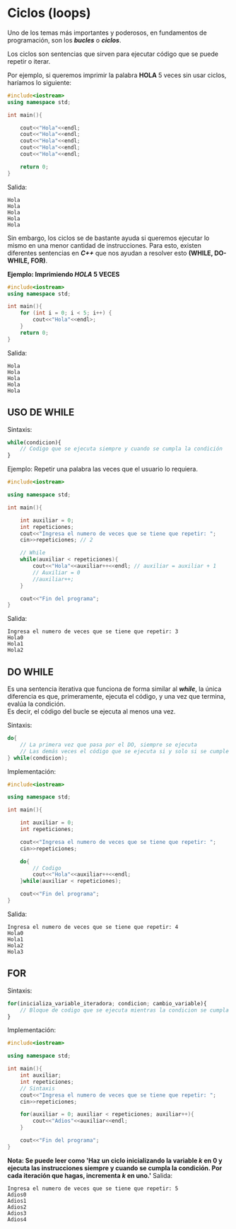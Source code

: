 # **Ciclos (loops)**
Uno de los temas más importantes y poderosos, en fundamentos de programación, son los ***bucles*** o ***ciclos***.

Los ciclos son sentencias que sirven para ejecutar código que se puede repetir o iterar. 

Por ejemplo, si queremos imprimir la palabra **HOLA** 5 veces sin usar ciclos, haríamos lo siguiente:
```cpp
#include<iostream>
using namespace std;

int main(){

    cout<<"Hola"<<endl;
    cout<<"Hola"<<endl;
    cout<<"Hola"<<endl;
    cout<<"Hola"<<endl;
    cout<<"Hola"<<endl;

    return 0;
}
```
Salida:
```
Hola
Hola
Hola
Hola
Hola
```
Sin embargo, los ciclos se de bastante ayuda si queremos ejecutar lo mismo en una menor cantidad de instrucciones. Para esto, existen diferentes sentencias en ***C++*** que nos ayudan a resolver esto **(WHILE, DO-WHILE, FOR)**.

**Ejemplo: Imprimiendo *HOLA* 5 VECES**
```cpp
#include<iostream>
using namespace std;

int main(){
    for (int i = 0; i < 5; i++) {
        cout<<"Hola"<<endl>;
    }
    return 0;
}

```
Salida:
```
Hola
Hola
Hola
Hola
Hola
```
## **USO DE WHILE**
Sintaxis:
```js
while(condicion){
    // Codigo que se ejecuta siempre y cuando se cumpla la condición  
}
```
Ejemplo: Repetir una palabra las veces que el usuario lo requiera.
```cpp
#include<iostream>

using namespace std;

int main(){

    int auxiliar = 0;
    int repeticiones;
    cout<<"Ingresa el numero de veces que se tiene que repetir: ";
    cin>>repeticiones; // 2

    // While
    while(auxiliar < repeticiones){
        cout<<"Hola"<<auxiliar++<<endl; // auxiliar = auxiliar + 1
        // Auxiliar = 0
        //auxiliar++;
    }

    cout<<"Fin del programa";
}
```
Salida:
```
Ingresa el numero de veces que se tiene que repetir: 3
Hola0
Hola1
Hola2
```

## **DO WHILE**
Es una sentencia iterativa que funciona de forma similar al ***while***, la única diferencia es que, primeramente, ejecuta el código, y una vez que termina, evalúa la condición.  
Es decir, el código del bucle se ejecuta al menos una vez.

Sintaxis:
```cpp
do{
    // La primera vez que pasa por el DO, siempre se ejecuta
    // Las demás veces el código que se ejecuta si y solo si se cumple la condicion
} while(condicion);
```
Implementación:
```cpp
#include<iostream>

using namespace std;

int main(){

    int auxiliar = 0;
    int repeticiones;

    cout<<"Ingresa el numero de veces que se tiene que repetir: ";
    cin>>repeticiones;

    do{
        // Codigo
        cout<<"Hola"<<auxiliar++<<endl;
    }while(auxiliar < repeticiones);

    cout<<"Fin del programa";
}
```
Salida:
```
Ingresa el numero de veces que se tiene que repetir: 4
Hola0
Hola1
Hola2
Hola3
```

## **FOR**
Sintaxis:
```js
for(inicializa_variable_iteradora; condicion; cambio_variable){
    // Bloque de codigo que se ejecuta mientras la condicion se cumpla
}
```
Implementación:
```cpp
#include<iostream>

using namespace std;

int main(){
    int auxiliar;
    int repeticiones;
    // Sintaxis
    cout<<"Ingresa el numero de veces que se tiene que repetir: ";
    cin>>repeticiones;

    for(auxiliar = 0; auxiliar < repeticiones; auxiliar++){
        cout<<"Adios"<<auxiliar<<endl;
    }

    cout<<"Fin del programa";
}
```
**Nota: Se puede leer como 'Haz un ciclo inicializando la variable *k* en 0 y ejecuta las instrucciones siempre y cuando se cumpla la condición. Por cada iteración que hagas, incrementa *k* en uno.'**
Salida:
```
Ingresa el numero de veces que se tiene que repetir: 5
Adios0
Adios1
Adios2
Adios3
Adios4
```